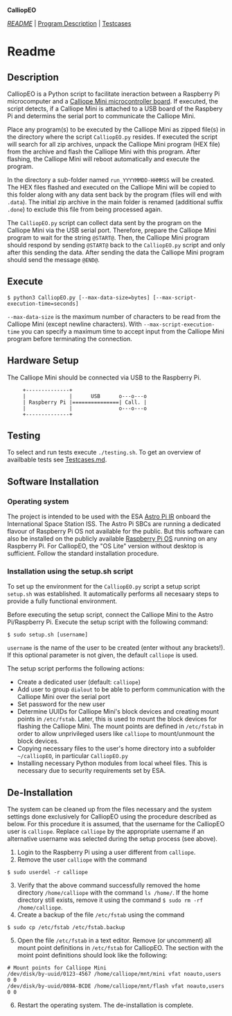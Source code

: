 **CalliopEO**

*[README](README.md)* | [Program Description](ProgramDescription.md) | [Testcases](testcases/testcases.md)
# Readme

## Description
CalliopEO is a Python script to facilitate ineraction between a Raspberry Pi microcomputer and a [Calliope Mini microcontroller board](https://calliope.cc/). If executed, the script detects, if a Calliope Mini is attached to a USB board of the Raspbery Pi and determins the serial port to communicate the Calliope Mini.

Place any program(s) to be executed by the Calliope Mini as zipped file(s) in the directory where the script `CalliopEO.py` resides. If executed the script will search for all zip archives, unpack the Calliope Mini program (HEX file) from the archive and flash the Calliope Mini with this program. After flashing, the Calliope Mini will reboot automatically and execute the program.

In the directory a sub-folder named `run_YYYYMMDD-HHMMSS` will be created. The HEX files flashed and executed on the Calliope Mini will be copied to this folder along with any data sent back by the program (files will end with `.data`). The initial zip archive in the main folder is renamed (additional suffix `.done`) to exclude this file from being processed again.

The `CalliopEO.py` script can collect data sent by the program on the Calliope Mini via the USB serial port. Therefore, prepare the Calliope Mini program to wait for the string `@START@`. Then, the Calliope Mini program should respond by sending `@START@` back to the `CalliopEO.py` script and only after this sending the data. After sending the data the Calliope Mini program should send the
message `@END@`.

## Execute
```
$ python3 CalliopEO.py [--max-data-size=bytes] [--max-script-execution-time=seconds]
```
`--max-data-size` is the maximum number of characters to be read from the Calliope Mini (except newline characters). With `--max-script-execution-time` you can specify a maximum time to accept input from the Calliope Mini program before terminating the connection.

## Hardware Setup
The Calliope Mini should be connected via USB to the Raspberry Pi.
```
     +--------------+
     |              |      USB      o---o---o
     | Raspberry Pi |===============| Call. |
     |              |               o---o---o
     +--------------+                
```

## Testing
To select and run tests execute `./testing.sh`. To get an overview of availbable tests see [Testcases.md](testcases/testcases.md).

## Software Installation
### Operating system
The project is intended to be used with the ESA [Astro Pi IR](https://astro-pi.org/) onboard the International Space Station ISS. The Astro Pi SBCs are running a dedicated flavour of Raspberry Pi OS not available for the public. But this software can also be installed on the publicly available [Raspberry Pi OS](https://www.raspberrypi.org/software/) running on any Raspberry Pi. For CalliopEO, the "OS Lite" version without desktop is sufficient. Follow the standard installation procedure.

### Installation using the setup.sh script
To set up the environment for the `CalliopEO.py` script a setup script `setup.sh` was established. It automatically performs all necesaary steps to provide a fully functional environment.

Before executing the setup script, connect the Calliope Mini to the Astro Pi/Raspberry Pi. Execute the setup script with the following command:
```
$ sudo setup.sh [username]
```
`username` is the name of the user to be created (enter without any brackets!). If this optional parameter is not given, the default `calliope` is used.

The setup script performs the following actions:
* Create a dedicated user (default: `calliope`)
* Add user to group `dialout` to be able to perform communication with the Calliope Mini over the serial port
* Set password for the new user
* Determine UUIDs for Calliope Mini's block devices and creating mount points in `/etc/fstab`. Later, this is used to mount the block devices for flashing the Calliope Mini. The mount points are defined in `/etc/fstab` in order to allow unprivileged users like `calliope` to mount/unmount the block devices.
* Copying necessary files to the user's home directory into a subfolder `~/calliopEO`, in particular `CalliopEO.py`
* Installing necessary Python modules from local wheel files. This is necessary due to security requirements set by ESA.

## De-Installation
The system can be cleaned up from the files necessary and the system settings done exclusively for CalliopEO using the procedure described as below. For this procedure it is assumed, that the username for the CalliopEO user is `calliope`. Replace `calliope` by the appropriate username if an alternative username was selected during the setup process (see above).

1. Login to the Raspberry Pi using a user different from `calliope`.
2. Remove the user `calliope` with the command
```
$ sudo userdel -r calliope
```
3. Verify that the above command successfully removed the home directory `/home/calliope` with the command `ls /home/`. If the home directory still exists, remove it using the command `$ sudo rm -rf /home/calliope`.
4. Create a backup of the file `/etc/fstab` using the command
```
$ sudo cp /etc/fstab /etc/fstab.backup
```
5. Open the file `/etc/fstab` in a text editor. Remove (or uncomment) all mount point definitions in `/etc/fstab` for CalliopEO. The section with the moint point definitions should look like the following:
```
# Mount points for Calliope Mini
/dev/disk/by-uuid/0123-4567 /home/calliope/mnt/mini vfat noauto,users 0 0
/dev/disk/by-uuid/089A-BCDE /home/calliope/mnt/flash vfat noauto,users 0 0
```
6. Restart the operating system. The de-installation is complete.
